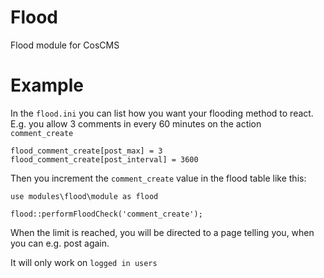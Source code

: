 # Flood

Flood module for CosCMS

# Example

In the `flood.ini` you can list how you want your flooding method to react. 
E.g. you allow 3 comments in every 60 minutes on the action `comment_create`

    flood_comment_create[post_max] = 3
    flood_comment_create[post_interval] = 3600

Then you increment the `comment_create` value in the flood table like this: 

    use modules\flood\module as flood

    flood::performFloodCheck('comment_create');

When the limit is reached, you will be directed to a page telling you, when
you can e.g. post again.  

It will only work on `logged in users`
